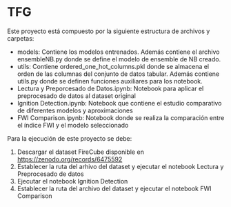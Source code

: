# TFG
Este proyecto está compuesto por la siguiente estructura de archivos y carpetas:
- models: Contiene los modelos entrenados. Además contiene el archivo ensembleNB.py donde se define el modelo de ensemble de NB creado.
- utils: Contiene ordered_one_hot_columns.pkl donde se almacena el orden de las columnas del conjunto de datos tabular. Además contiene utils.py donde se definen funciones auxiliares para los notebook.
- Lectura y Preporcesado de Datos.ipynb: Notebook para aplicar el preprocesado de datos al dataset original
- Ignition Detection.ipynb: Notebook que contiene el estudio comparativo de diferentes modelos y aproximaciones
- FWI Comparison.ipynb: Notebook donde se realiza la comparación entre el índice FWI y el modelo seleccionado

Para la ejecución de este proyecto se debe:
1. Descargar el dataset FireCube disponible en https://zenodo.org/records/6475592
2. Establecer la ruta del arhivo del dataset y ejecutar el notebook Lectura y Preprocesado de datos
3. Ejecutar el notebook Ignition Detection
4. Establecer la ruta del archivo del dataset y ejecutar el notebook FWI Comparison

